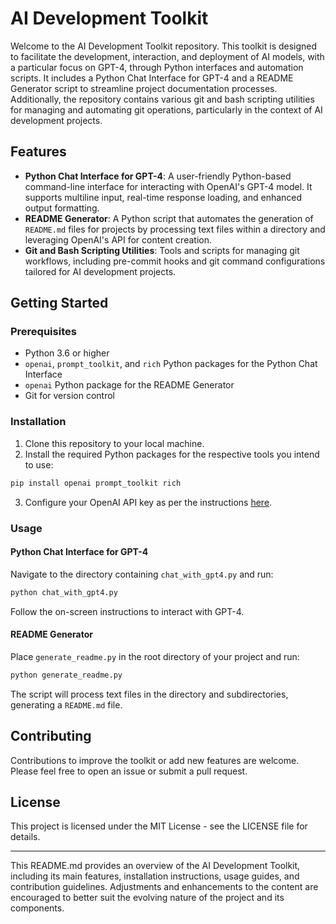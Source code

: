 # AI Development Toolkit

Welcome to the AI Development Toolkit repository. This toolkit is designed to facilitate the development, interaction, and deployment of AI models, with a particular focus on GPT-4, through Python interfaces and automation scripts. It includes a Python Chat Interface for GPT-4 and a README Generator script to streamline project documentation processes. Additionally, the repository contains various git and bash scripting utilities for managing and automating git operations, particularly in the context of AI development projects.

## Features

- **Python Chat Interface for GPT-4**: A user-friendly Python-based command-line interface for interacting with OpenAI's GPT-4 model. It supports multiline input, real-time response loading, and enhanced output formatting.
- **README Generator**: A Python script that automates the generation of `README.md` files for projects by processing text files within a directory and leveraging OpenAI's API for content creation.
- **Git and Bash Scripting Utilities**: Tools and scripts for managing git workflows, including pre-commit hooks and git command configurations tailored for AI development projects.

## Getting Started

### Prerequisites

- Python 3.6 or higher
- `openai`, `prompt_toolkit`, and `rich` Python packages for the Python Chat Interface
- `openai` Python package for the README Generator
- Git for version control

### Installation

1. Clone this repository to your local machine.
2. Install the required Python packages for the respective tools you intend to use:

```bash
pip install openai prompt_toolkit rich
```

3. Configure your OpenAI API key as per the instructions [here](https://openai.com/api/).

### Usage

#### Python Chat Interface for GPT-4

Navigate to the directory containing `chat_with_gpt4.py` and run:

```bash
python chat_with_gpt4.py
```

Follow the on-screen instructions to interact with GPT-4.

#### README Generator

Place `generate_readme.py` in the root directory of your project and run:

```bash
python generate_readme.py
```

The script will process text files in the directory and subdirectories, generating a `README.md` file.

## Contributing

Contributions to improve the toolkit or add new features are welcome. Please feel free to open an issue or submit a pull request.

## License

This project is licensed under the MIT License - see the LICENSE file for details.

---

This README.md provides an overview of the AI Development Toolkit, including its main features, installation instructions, usage guides, and contribution guidelines. Adjustments and enhancements to the content are encouraged to better suit the evolving nature of the project and its components.